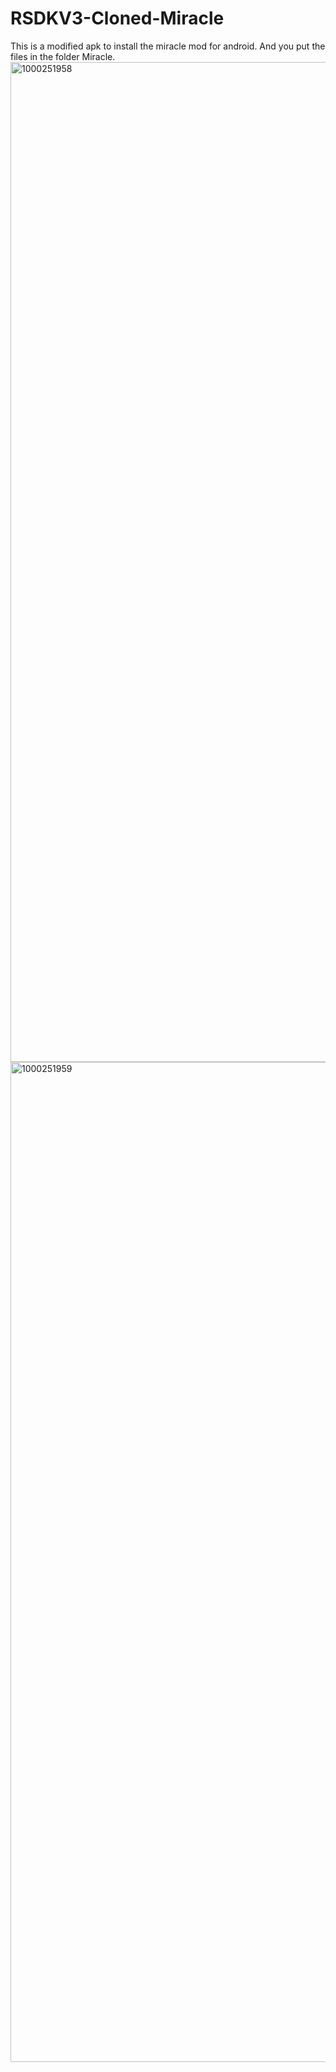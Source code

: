 # RSDKV3-Cloned-Miracle
This is a modified apk to install the miracle mod for android. And you put the files in the folder Miracle.
<img width="2560" height="1600" alt="1000251958" src="https://github.com/user-attachments/assets/98211449-41de-41d9-94a2-eda1c3145344" />
<img width="2560" height="1600" alt="1000251959" src="https://github.com/user-attachments/assets/1fc45765-1fd1-4b9f-b660-4f21e62d3a0e" />
